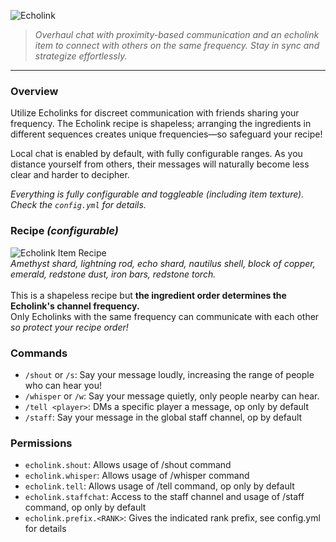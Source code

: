 ![Echolink](https://i.imgur.com/JxlbNpv.png "Echolink")

> <em>Overhaul chat with proximity-based communication and an echolink item to connect with others on the same frequency. Stay in sync and strategize effortlessly.</em>

---
### Overview
Utilize Echolinks for discreet communication with friends sharing your frequency. The Echolink recipe is shapeless; arranging the ingredients in different sequences creates unique frequencies—so safeguard your recipe!

Local chat is enabled by default, with fully configurable ranges. As you distance yourself from others, their messages will naturally become less clear and harder to decipher.

<em>Everything is fully configurable and toggleable (including item texture). Check the ``config.yml`` for details.</em>


### Recipe <em>(configurable)</em>
![Echolink Item Recipe](https://i.imgur.com/begI2FO.jpg "Echolink Item Recipe")
<br />
<em>Amethyst shard, lightning rod, echo shard, nautilus shell, block of copper, emerald, redstone dust, iron bars, redstone torch.</em>
<br />
<br />
This is a shapeless recipe but <b>the ingredient order determines the Echolink's channel frequency.</b>
<br />
Only Echolinks with the same frequency can communicate with each other <em>so protect your recipe order!</em> 

### Commands
 - ``/shout`` or ``/s``: Say your message loudly, increasing the range of people who can hear you!
 - ``/whisper`` or ``/w``: Say your message quietly, only people nearby can hear.
 - ``/tell <player>``: DMs a specific player a message, op only by default
 - ``/staff``: Say your message in the global staff channel, op by default

### Permissions

 - ``echolink.shout``: Allows usage of /shout command
 - ``echolink.whisper``: Allows usage of /whisper command
 - ``echolink.tell``: Allows usage of /tell command, op only by default
 - ``echolink.staffchat``: Access to the staff channel and usage of /staff command, op only by default
 - ``echolink.prefix.<RANK>``: Gives the indicated rank prefix, see config.yml for details

